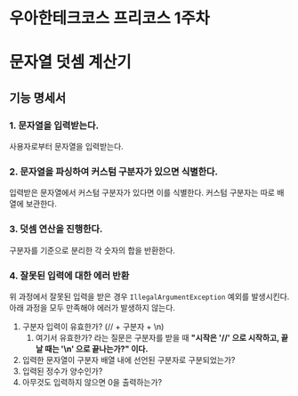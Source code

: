 # 우아한테크코스 프리코스 1주차

# 문자열 덧셈 계산기

## 기능 명세서

### 1. 문자열을 입력받는다.

사용자로부터 문자열을 입력받는다.

### 2. 문자열을 파싱하여 커스텀 구분자가 있으면 식별한다.

입력받은 문자열에서 커스텀 구분자가 있다면 이를 식별한다. 커스텀 구분자는 따로 배열에 보관한다.

### 3. 덧셈 연산을 진행한다.

구분자를 기준으로 분리한 각 숫자의 합을 반환한다.

### 4. 잘못된 입력에 대한 에러 반환

위 과정에서 잘못된 입력을 받은 경우 `IllegalArgumentException` 예외를 발생시킨다.
아래 과정을 모두 만족해야 에러가 발생하지 않는다.

1. 구분자 입력이 유효한가? (// + 구분자 + \n)
    1. 여기서 유효한가? 라는 질문은 구분자를 받을 때 **"시작은 '//' 으로 시작하고, 끝날 때는 '\n' 으로 끝나는가?" 이다.**
2. 입력한 문자열이 구분자 배열 내에 선언된 구분자로 구분되었는가?
3. 입력된 정수가 양수인가?
4. 아무것도 입력하지 않으면 0을 출력하는가?
